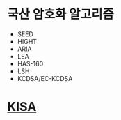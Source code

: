 # 국산 암호화 알고리즘
  - SEED  
  - HIGHT  
  - ARIA  
  - LEA  
  - HAS-160  
  - LSH  
  - KCDSA/EC-KCDSA  
  
  # [KISA](https://seed.kisa.or.kr/kisa/reference/EgovSource.do)
